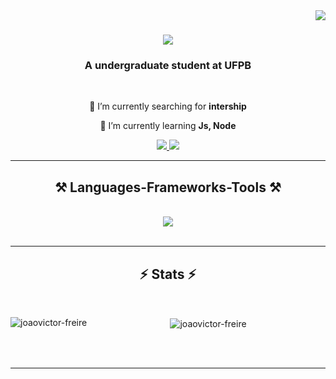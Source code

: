 <img align="right" src="https://visitor-badge.laobi.icu/badge?page_id=salesp07.salesp07" />

<h1 align="center">
    <img src="https://readme-typing-svg.herokuapp.com/?font=Righteous&size=35&center=true&vCenter=true&width=500&height=70&duration=4000&lines=Hi+There!+👋;+I'm+João+Victor!;" />
</h1>

<h3 align="center">A undergraduate student at UFPB </h3>

<br/>

<div align="center">
 
 🔭 I’m currently searching for **intership**
 
 🌱 I’m currently learning **Js, Node**

 </div>
 
<div align="center"> 
  <a href="mailto:joao.matos@academico.ufpb.br">
    <img src="https://img.shields.io/badge/Gmail-333333?style=for-the-badge&logo=gmail&logoColor=red" />
  </a>
  <a href="https://www.linkedin.com/in/jo%C3%A3o-victor-9a37722b6/" target="_blank">
    <img src="https://img.shields.io/badge/LinkedIn-0077B5?style=for-the-badge&logo=linkedin&logoColor=white" target="_blank" />
  </a>
</div>

 <hr/>
 
<h2 align="center">⚒️ Languages-Frameworks-Tools ⚒️</h2>
<br/>
<div align="center">
    <img src="https://skillicons.dev/icons?i=c,cpp,python,vscode,github,git" />
</div>

<br/>

</div>

<hr/>

<h2 align="center">⚡ Stats ⚡</h2>
<br>
<div align=center>
  
<p align="left">
</p>

<p><img align="left" src="https://github-readme-stats.vercel.app/api/top-langs?username=joaovictor-freire&show_icons=true&locale=en&layout=compact" alt="joaovictor-freire" /></p>

<p>&nbsp;<img align="center" src="https://github-readme-stats.vercel.app/api?username=joaovictor-freire&show_icons=true&locale=en" alt="joaovictor-freire" /></p>
</div>

<br/><br/>

<hr/>
